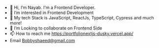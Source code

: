 - 👋 Hi, I’m Nayab. I'm a Frontend Developer.
- 👀 I’m interested in Frontend Development
- 🌱 My tech Stack is JavaScript, ReactJs, TypeScript, Cypress and much more!
- 💞️ I’m Looking to collaborate on Frontend Side
- 📫 How to reach me https://portfolionextjs-dusky.vercel.app/
- Email Bobbyshaeed@gmail.com
